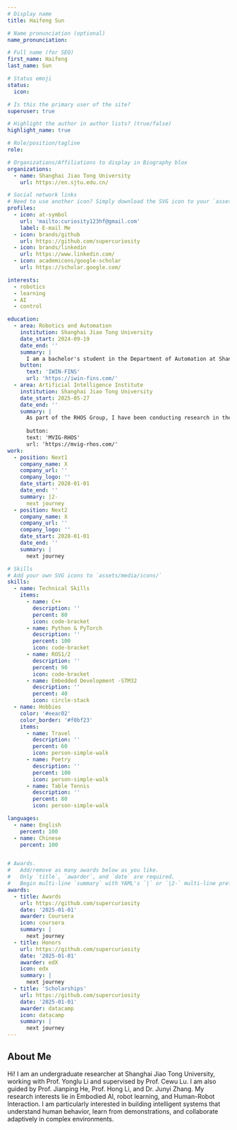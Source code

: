 ```yaml
---
# Display name
title: Haifeng Sun

# Name pronunciation (optional)
name_pronunciation:  

# Full name (for SEO)
first_name: Haifeng
last_name: Sun

# Status emoji
status:
  icon:  

# Is this the primary user of the site?
superuser: true

# Highlight the author in author lists? (true/false)
highlight_name: true

# Role/position/tagline
role:  

# Organizations/Affiliations to display in Biography blox
organizations:
  - name: Shanghai Jiao Tong University
    url: https://en.sjtu.edu.cn/

# Social network links
# Need to use another icon? Simply download the SVG icon to your `assets/media/icons/` folder.
profiles:
  - icon: at-symbol
    url: 'mailto:curiosity123hf@gmail.com'
    label: E-mail Me
  - icon: brands/github
    url: https://github.com/supercuriosity
  - icon: brands/linkedin
    url: https://www.linkedin.com/
  - icon: academicons/google-scholar
    url: https://scholar.google.com/

interests:
  - robotics
  - learning
  - AI
  - control

education:
  - area: Robotics and Automation
    institution: Shanghai Jiao Tong University
    date_start: 2024-09-19
    date_end: ''
    summary: |
      I am a bachelor's student in the Department of Automation at Shanghai Jiao Tong University. After joining the IWIN-FINS Lab, I began conducting research in the area of robotic  control.
    button:
      text: 'IWIN-FINS'
      url: 'https://iwin-fins.com/'
  - area: Artificial Intelligence Institute
    institution: Shanghai Jiao Tong University
    date_start: 2025-05-27
    date_end: ''
    summary: |
      As part of the RHOS Group, I have been conducting research in the areas of Embodied AI and robot learning, under the mentorship of Prof. Yong-Lu Li and the guidance of Prof. Cewu Lu.
      
      button:
      text: 'MVIG-RHOS'
      url: 'https://mvig-rhos.com/'
work:
  - position: Next1
    company_name: X
    company_url: ''
    company_logo: ''
    date_start: 2028-01-01
    date_end: ''
    summary: |2-
      next journey
  - position: Next2
    company_name: X
    company_url: ''
    company_logo: ''
    date_start: 2028-01-01
    date_end: ''
    summary: |
      next journey

# Skills
# Add your own SVG icons to `assets/media/icons/`
skills:
  - name: Technical Skills
    items:
      - name: C++
        description: ''
        percent: 80
        icon: code-bracket
      - name: Python & PyTorch
        description: ''
        percent: 100
        icon: code-bracket
      - name: ROS1/2
        description: ''
        percent: 90
        icon: code-bracket
      - name: Embedded Development -STM32
        description: ''
        percent: 40
        icon: circle-stack
  - name: Hobbies
    color: '#eeac02'
    color_border: '#f0bf23'
    items:
      - name: Travel
        description: ''
        percent: 60
        icon: person-simple-walk
      - name: Poetry
        description: ''
        percent: 100
        icon: person-simple-walk
      - name: Table Tennis
        description: ''
        percent: 80
        icon: person-simple-walk

languages:
  - name: English
    percent: 100
  - name: Chinese
    percent: 100


# Awards.
#   Add/remove as many awards below as you like.
#   Only `title`, `awarder`, and `date` are required.
#   Begin multi-line `summary` with YAML's `|` or `|2-` multi-line prefix and indent 2 spaces below.
awards:
  - title: Awards
    url: https://github.com/supercuriosity
    date: '2025-01-01'
    awarder: Coursera
    icon: coursera
    summary: |
      next journey
  - title: Honors
    url: https://github.com/supercuriosity
    date: '2025-01-01'
    awarder: edX
    icon: edx
    summary: |
      next journey
  - title: 'Scholarships'
    url: https://github.com/supercuriosity
    date: '2025-01-01'
    awarder: datacamp
    icon: datacamp
    summary: |
      next journey
---
```


## About Me

Hi! I am an undergraduate researcher at Shanghai Jiao Tong University, working with Prof. Yonglu Li and supervised by Prof. Cewu Lu. I am also guided by Prof. Jianping He, Prof. Hong Li, and Dr. Junyi Zhang. My research interests lie in Embodied AI, robot learning, and Human-Robot Interaction. I am particularly interested in building intelligent systems that understand human behavior, learn from demonstrations, and collaborate adaptively in complex environments.
